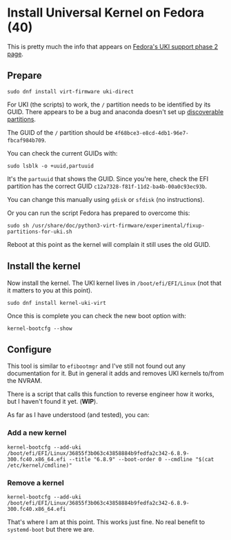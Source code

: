# Install Universal Kernel on Fedora (40)  

This is pretty much the info that appears on [Fedora's UKI support phase 2 page](https://fedoraproject.org/wiki/Changes/Unified_Kernel_Support_Phase_2).

## Prepare

~~~
sudo dnf install virt-firmware uki-direct
~~~

For UKI (the scripts) to work, the ```/``` partition needs to be identified by its GUID. 
There appears to be a bug and anaconda doesn't set up [discoverable partitions](https://www.freedesktop.org/wiki/Specifications/DiscoverablePartitionsSpec/).

The GUID of the ```/``` partition should be ```4f68bce3-e8cd-4db1-96e7-fbcaf984b709```.

You can check the current GUIDs with:
~~~
sudo lsblk -o +uuid,partuuid
~~~

It's the ```partuuid``` that shows the GUID. Since you're here, check the EFI partition has the correct GUID ```c12a7328-f81f-11d2-ba4b-00a0c93ec93b```.

You can change this manually using ```gdisk``` or  ```sfdisk``` (no instructions).

Or you can run the script Fedora has prepared to overcome this:

~~~
sudo sh /usr/share/doc/python3-virt-firmware/experimental/fixup-partitions-for-uki.sh
~~~

Reboot at this point as the kernel will complain it still uses the old GUID.

## Install the kernel

Now install the kernel. The UKI kernel lives in ```/boot/efi/EFI/Linux```  (not that it matters to you at this point).

~~~
sudo dnf install kernel-uki-virt
~~~

Once this is complete you can check the new boot option with:

~~~
kernel-bootcfg --show
~~~~

## Configure

This tool is similar to ```efibootmgr``` and I've still not found out any documentation for it. But in general it adds and removes UKI kernels to/from the NVRAM.

There is a script that calls this function to reverse engineer how it works, but I haven't found it yet. (**WIP**).

As far as I have understood (and tested), you can:

### Add a new kernel

~~~
kernel-bootcfg --add-uki /boot/efi/EFI/Linux/36855f3b063c43858884b9fedfa2c342-6.8.9-300.fc40.x86_64.efi --title "6.8.9" --boot-order 0 --cmdline "$(cat /etc/kernel/cmdline)"
~~~

### Remove a kernel

~~~
kernel-bootcfg --add-uki /boot/efi/EFI/Linux/36855f3b063c43858884b9fedfa2c342-6.8.9-300.fc40.x86_64.efi
~~~

That's where I am at this point. This works just fine. No real benefit to ```systemd-boot``` but there we are.
